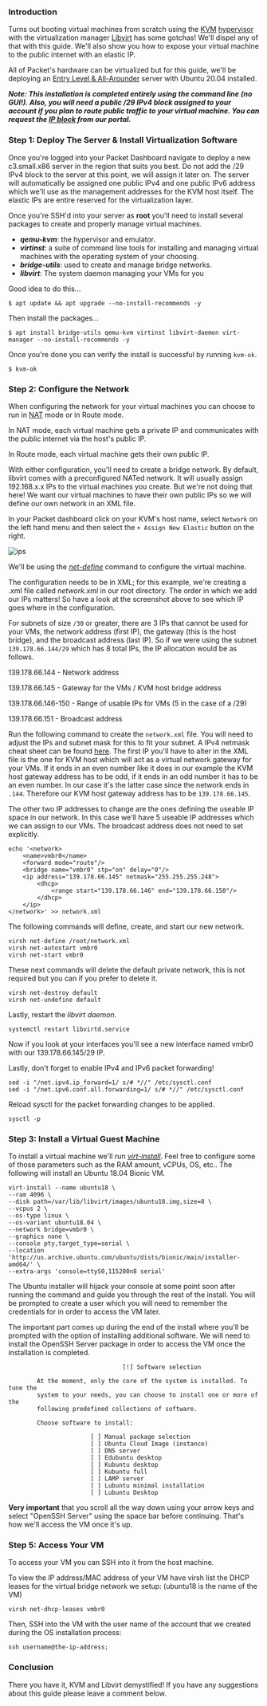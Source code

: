 <!-- <meta>
{
    "title":"KVM and Libvirt on Ubuntu 20.04",
    "description":"Installing and configurating KVM with Libvirt on Ubuntu 20.04",
    "tag":["virtual machines"],
    "seo-title": "KVM and Libvirt on Ubuntu 20.04 - Packet Technical Guides",
    "seo-description": "KVM and Libvirt on Ubuntu 20.04 description",
    "og-title": "KVM and Libvirt on Ubuntu 20.04",
    "og-description": "KVM and Libvirt on Ubuntu 20.04 description"
}
</meta> -->

### Introduction

Turns out booting virtual machines from scratch using the [KVM](http://www.linux-kvm.org/page/Main_Page) [hypervisor](https://en.wikipedia.org/wiki/Hypervisor) with the virtualization manager [Libvirt](https://libvirt.org/) has some gotchas! We'll dispel any of that with this guide. We'll also show you how to expose your virtual machine to the public internet with an elastic IP.

All of Packet's hardware can be virtualized but for this guide, we'll be deploying an [Entry Level & All-Arounder](https://www.packet.com/cloud/servers/c3-small/) server with Ubuntu 20.04 installed.

_**Note: This installation is completed entirely using the command line (no GUI!). Also, you will need a public /29 IPv4 block assigned to your account if you plan to route public traffic to your virtual machine. You can request the [IP block](https://www.packet.com/developers/docs/network/basic/elastic-ips) from our portal.**_

### Step 1: Deploy The Server & Install Virtualization Software

Once you're logged into your Packet Dashboard navigate to deploy a new c3.small.x86 server in the region that suits you best. Do not add the /29 IPv4 block to the server at this point, we will assign it later on. The server will automatically be assigned one public IPv4 and one public IPv6 address which we'll use as the management addresses for the KVM host itself. The elastic IPs are entire reserved for the virtualization layer.


Once you're SSH'd into your server as **root** you'll need to install several packages to create and properly manage virtual machines.

*   **_qemu-kvm_**: the hypervisor and emulator.
*   **_virtinst_**: a suite of command line tools for installing and managing virtual machines with the operating system of your choosing.
*   **_bridge-utils_**: used to create and manage bridge networks.
*   **_libvirt_**: The system daemon managing your VMs for you

Good idea to do this...
```
$ apt update && apt upgrade --no-install-recommends -y
```

Then install the packages...
```
$ apt install bridge-utils qemu-kvm virtinst libvirt-daemon virt-manager --no-install-recommends -y
```

Once you're done you can verify the install is successful by running `kvm-ok`.
```
$ kvm-ok
```

### Step 2: Configure the Network

When configuring the network for your virtual machines you can choose to run in [NAT](https://en.wikipedia.org/wiki/Network_address_translation) mode or in Route mode. 

In NAT mode, each virtual machine gets a private IP and communicates with the public internet via the host's public IP. 

In Route mode, each virtual machine gets their own public IP. 

With either configuration, you'll need to create a bridge network. By default, libvirt comes with a preconfigured NATed network. It will usually assign 192.168.x.x IPs to the virtual machines you create. But we're not doing that here! We want our virtual machines to have their own public IPs so we will define our own network in an XML file.

In your Packet dashboard click on your KVM's host name, select `Network` on the left hand menu and then select the `+ Assign New Elastic` button on the right.

![ips](/images/kvm-and-libvirt/attach-elastic-IP-subnet.png)

We'll be using the _[net-define](https://libvirt.org/sources/virshcmdref/html/sect-net-define.html)_ command to configure the virtual machine.

The configuration needs to be in XML; for this example, we're creating a .xml file called _network.xml_ in our root directory. The order in which we add our IPs matters! So have a look at the screenshot above to see which IP goes where in the configuration.

For subnets of size `/30` or greater, there are 3 IPs that cannot be used for your VMs, the network address (first IP), the gateway (this is the host bridge), and the broadcast address (last IP). So if we were using the subnet `139.178.66.144/29` which has 8 total IPs, the IP allocation would be as follows.

139.178.66.144     - Network address

139.178.66.145     - Gateway for the VMs / KVM host bridge address

139.178.66.146-150 - Range of usable IPs for VMs (5 in the case of a /29)

139.178.66.151     - Broadcast address


Run the following command to create the `network.xml` file. You will need to adjust the IPs and subnet mask for this to fit your subnet.
A IPv4 netmask cheat sheet can be found [here](https://www.aelius.com/njh/subnet_sheet.html). The first IP you'll have to alter in the XML file is the one for KVM host which will act as a virtual network gateway for your VMs. If it ends in an even number like it does in our example the KVM host gateway address has to be odd, if it ends in an odd number it has to be an even number. In our case it's the latter case since the network ends in `.144`. Therefore our KVM host gateway address has to be `139.178.66.145`.

The other two IP addresses to change are the ones defining the useable IP space in our network. In this case we'll have 5 useable IP addresses which we can assign to our VMs. The broadcast address does not need to set explicitly.

```
echo '<network>
	<name>vmbr0</name>
	<forward mode="route"/>
	<bridge name="vmbr0" stp="on" delay="0"/>
	<ip address="139.178.66.145" netmask="255.255.255.248">
		<dhcp>
			<range start="139.178.66.146" end="139.178.66.150"/>
		</dhcp>
	</ip>
</network>' >> network.xml
```


The following commands will define, create, and start our new network.

```
virsh net-define /root/network.xml
virsh net-autostart vmbr0
virsh net-start vmbr0
```

These next commands will delete the default private network, this is not required but you can if you prefer to delete it.

```
virsh net-destroy default
virsh net-undefine default
```

Lastly, restart the _libvirt daemon_.

```
systemctl restart libvirtd.service
```

Now if you look at your interfaces you'll see a new interface named vmbr0 with our 139.178.66.145/29 IP.

Lastly, don't forget to enable IPv4 and IPv6 packet forwarding!

```
sed -i "/net.ipv4.ip_forward=1/ s/# *//" /etc/sysctl.conf
sed -i "/net.ipv6.conf.all.forwarding=1/ s/# *//" /etc/sysctl.conf
```

Reload sysctl for the packet forwarding changes to be applied.

```
sysctl -p
```

### Step 3: Install a Virtual Guest Machine

To install a virtual machine we'll run _[virt-install](https://www.mankier.com/1/virt-install)_. Feel free to configure some of those parameters such as the RAM amount, vCPUs, OS, etc.. The following will install an Ubuntu 18.04 Bionic VM.

```
virt-install --name ubuntu18 \
--ram 4096 \
--disk path=/var/lib/libvirt/images/ubuntu18.img,size=8 \
--vcpus 2 \
--os-type linux \
--os-variant ubuntu18.04 \
--network bridge=vmbr0 \
--graphics none \
--console pty,target_type=serial \
--location 'http://us.archive.ubuntu.com/ubuntu/dists/bionic/main/installer-amd64/' \
--extra-args 'console=ttyS0,115200n8 serial'
```

The Ubuntu installer will hijack your console at some point soon after running the command and guide you through the rest of the install. You will be prompted to create a user which you will need to remember the credentials for in order to access the VM later.

The important part comes up during the end of the install where you'll be prompted with the option of installing additional software. We will need to install the OpenSSH Server package in order to access the VM once the installation is completed.

```
                                [!] Software selection

        At the moment, only the core of the system is installed. To tune the
        system to your needs, you can choose to install one or more of the
        following predefined collections of software.

        Choose software to install:

                       [ ] Manual package selection
                       [ ] Ubuntu Cloud Image (instance)
                       [ ] DNS server
                       [ ] Edubuntu desktop
                       [ ] Kubuntu desktop
                       [ ] Kubuntu full
                       [ ] LAMP server
                       [ ] Lubuntu minimal installation
                       [ ] Lubuntu Desktop
```

**Very important** that you scroll all the way down using your arrow keys and select "OpenSSH Server" using the space bar before continuing. That's how we'll access the VM once it's up.

### Step 5: Access Your VM

To access your VM you can SSH into it from the host machine.

To view the IP address/MAC address of your VM have virsh list the DHCP leases for the virtual bridge network we setup: (ubuntu18 is the name of the VM)

```
virsh net-dhcp-leases vmbr0
```

Then, SSH into the VM with the user name of the account that we created during the OS installation process:

```
ssh username@the-ip-address;
```

### Conclusion

There you have it, KVM and Libvirt demystified! If you have any suggestions about this guide please leave a comment below.
